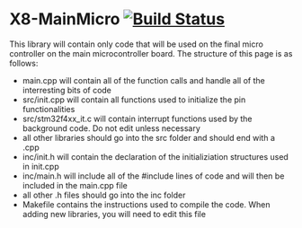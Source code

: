 # X8-MainMicro [![Build Status](https://travis-ci.org/purduerov/X8-MainMicro.svg?branch=master)](https://travis-ci.org/purduerov/X8-MainMicro)
This library will contain only code that will be used on the final micro controller on the main microcontroller board. The structure of this page is as follows:
- main.cpp will contain all of the function calls and handle all of the interresting bits of code 
- src/init.cpp will contain all functions used to initialize the pin functionalities
- src/stm32f4xx_it.c will contain interrupt functions used by the background code. Do not edit unless necessary
- all other libraries should go into the src folder and should end with a .cpp
- inc/init.h will contain the declaration of the initializiation structures used in init.cpp
- inc/main.h will include all of the #include lines of code and will then be included in the main.cpp file 
- all other .h files should go into the inc folder
- Makefile contains the instructions used to compile the code. When adding new libraries, you will need to edit this file
